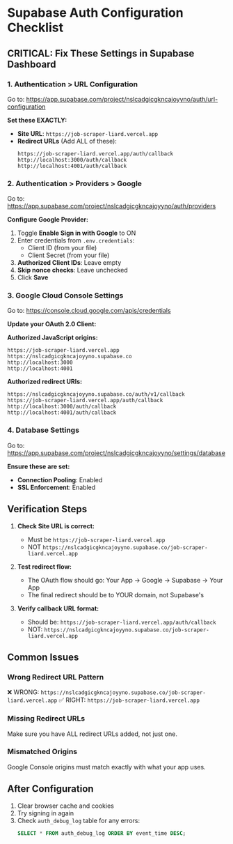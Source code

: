 # Supabase Auth Configuration Checklist

## CRITICAL: Fix These Settings in Supabase Dashboard

### 1. Authentication > URL Configuration
Go to: https://app.supabase.com/project/nslcadgicgkncajoyyno/auth/url-configuration

**Set these EXACTLY:**
- **Site URL**: `https://job-scraper-liard.vercel.app`
- **Redirect URLs** (Add ALL of these):
  ```
  https://job-scraper-liard.vercel.app/auth/callback
  http://localhost:3000/auth/callback
  http://localhost:4001/auth/callback
  ```

### 2. Authentication > Providers > Google
Go to: https://app.supabase.com/project/nslcadgicgkncajoyyno/auth/providers

**Configure Google Provider:**
1. Toggle **Enable Sign in with Google** to ON
2. Enter credentials from `.env.credentials`:
   - Client ID (from your file)
   - Client Secret (from your file)
3. **Authorized Client IDs**: Leave empty
4. **Skip nonce checks**: Leave unchecked
5. Click **Save**

### 3. Google Cloud Console Settings
Go to: https://console.cloud.google.com/apis/credentials

**Update your OAuth 2.0 Client:**

**Authorized JavaScript origins:**
```
https://job-scraper-liard.vercel.app
https://nslcadgicgkncajoyyno.supabase.co
http://localhost:3000
http://localhost:4001
```

**Authorized redirect URIs:**
```
https://nslcadgicgkncajoyyno.supabase.co/auth/v1/callback
https://job-scraper-liard.vercel.app/auth/callback
http://localhost:3000/auth/callback
http://localhost:4001/auth/callback
```

### 4. Database Settings
Go to: https://app.supabase.com/project/nslcadgicgkncajoyyno/settings/database

**Ensure these are set:**
- **Connection Pooling**: Enabled
- **SSL Enforcement**: Enabled

## Verification Steps

1. **Check Site URL is correct:**
   - Must be `https://job-scraper-liard.vercel.app`
   - NOT `https://nslcadgicgkncajoyyno.supabase.co/job-scraper-liard.vercel.app`

2. **Test redirect flow:**
   - The OAuth flow should go: Your App → Google → Supabase → Your App
   - The final redirect should be to YOUR domain, not Supabase's

3. **Verify callback URL format:**
   - Should be: `https://job-scraper-liard.vercel.app/auth/callback`
   - NOT: `https://nslcadgicgkncajoyyno.supabase.co/job-scraper-liard.vercel.app`

## Common Issues

### Wrong Redirect URL Pattern
❌ WRONG: `https://nslcadgicgkncajoyyno.supabase.co/job-scraper-liard.vercel.app`
✅ RIGHT: `https://job-scraper-liard.vercel.app`

### Missing Redirect URLs
Make sure you have ALL redirect URLs added, not just one.

### Mismatched Origins
Google Console origins must match exactly with what your app uses.

## After Configuration

1. Clear browser cache and cookies
2. Try signing in again
3. Check `auth_debug_log` table for any errors:
   ```sql
   SELECT * FROM auth_debug_log ORDER BY event_time DESC;
   ```